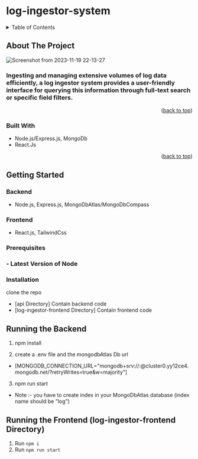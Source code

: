 # log-ingestor-system


<!-- TABLE OF CONTENTS -->
<details>
  <summary>Table of Contents</summary>
  <ol>
    <li>
      <a href="#about-the-project">About The Project</a>
      <ul>
        <li><a href="#built-with">Built With</a></li>
      </ul>
    </li>
    <li>
      <a href="#getting-started">Getting Started</a>
      <ul>
        <li><a href="#prerequisites">Prerequisites</a></li>
        <li><a href="#installation">Installation</a></li>
      </ul>
    </li>
    <li><a href="#usage">Usage</a></li>
    <li><a href="#roadmap">Roadmap</a></li>
    <li><a href="#contributing">Contributing</a></li>
    <li><a href="#license">License</a></li>
    <li><a href="#contact">Contact</a></li>
    <li><a href="#acknowledgments">Acknowledgments</a></li>
  </ol>
</details>

<!-- ABOUT THE PROJECT - Log Ingestor System -->

## About The Project

![Screenshot from 2023-11-19 22-13-27](https://github.com/dyte-submissions/november-2023-hiring-geekyasif/assets/38504330/47ef36cf-321c-4dd7-af48-c0375d548e0b)

### Ingesting and managing extensive volumes of log data efficiently, a log ingestor system provides a user-friendly interface for querying this information through full-text search or specific field filters.

<p align="right">(<a href="#readme-top">back to top</a>)</p>

### Built With

- Node.js/Express.js, MongoDb
- React.Js

<p align="right">(<a href="#readme-top">back to top</a>)</p>

<!-- GETTING STARTED -->

## Getting Started

### Backend

- Node.js, Express.js, MongoDbAtlas/MongoDbCompass

### Frontend

- React.js, TailwindCss

### Prerequisites

### - Latest Version of Node

### Installation

clone the repo

- [api Directory] Contain backend code
- [log-ingestor-frontend Directory] Contain frontend code

## Running the Backend

1. npm install

2. create a .env file and the mongodbAtlas Db url

- [MONGODB_CONNECTION_URL="mongodb+srv://<username>:<password>@cluster0.yy12ce4.mongodb.net/?retryWrites=true&w=majority"]

3. npm run start

- Note :- you have to create index in your MongoDbAtlas database (index name should be "log")

## Running the Frontend (log-ingestor-frontend Directory)

1. Run `npm i`
2. Run `npm run start`

